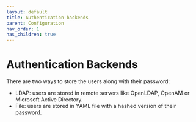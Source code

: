 ```yaml
---
layout: default
title: Authentication backends
parent: Configuration
nav_order: 1
has_children: true
---
```


# Authentication Backends

There are two ways to store the users along with their password:

* LDAP: users are stored in remote servers like OpenLDAP, OpenAM or Microsoft Active Directory.
* File: users are stored in YAML file with a hashed version of their password.
 